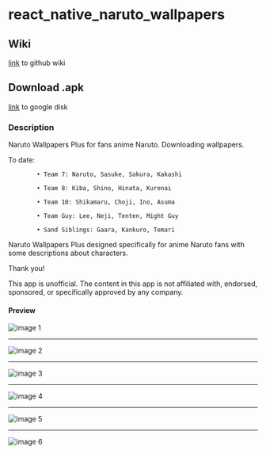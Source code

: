 # react_native_naruto_wallpapers

## Wiki
[link](https://github.com/daertious/react_native_naruto_wallpapers/wiki) to github wiki
## Download .apk

[link](https://drive.google.com/open?id=1FkQtuG77Qnl1BvNisCtQDr-AF3f3T5vL) to google disk


### Description

Naruto Wallpapers Plus for fans anime Naruto. Downloading wallpapers.

To date:

            • Team 7: Naruto, Sasuke, Sakura, Kakashi
            
            • Team 8: Kiba, Shino, Hinata, Kurenai
            
            • Team 10: Shikamaru, Choji, Ino, Asuma
            
            • Team Guy: Lee, Neji, Tenten, Might Guy
            
            • Sand Siblings: Gaara, Kankuro, Temari
            
Naruto Wallpapers Plus designed specifically for anime Naruto fans with some descriptions about characters.

Thank you!

This app is unofficial. The content in this app is not affiliated with, endorsed, sponsored, or specifically approved by any company. 

#### Preview


![image 1](/images/1.jpg) 
___
![image 2](/images/2.jpg)
___
![image 3](/images/3.jpg)
___
![image 4](/images/4.jpg)
___
![image 5](/images/5.jpg)
___
![image 6](/images/6.jpg)
